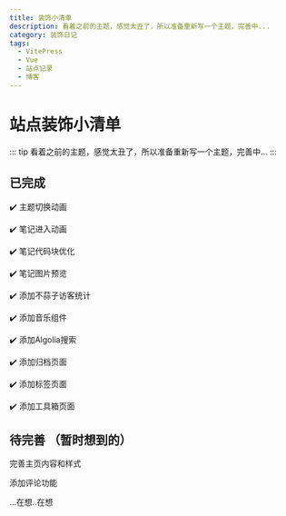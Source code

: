 ```yaml
---
title: 装饰小清单
description: 看着之前的主题，感觉太丑了，所以准备重新写一个主题，完善中...
category: 装饰日记
tags: 
  - VitePress
  - Vue
  - 站点记录
  - 博客
---
```


# 站点装饰小清单
::: tip
看着之前的主题，感觉太丑了，所以准备重新写一个主题，完善中...
:::
## 已完成

✔️ 主题切换动画    

✔️ 笔记进入动画

✔️ 笔记代码块优化

✔️ 笔记图片预览

✔️ 添加不蒜子访客统计

✔️ 添加音乐组件

✔️ 添加Algolia搜索

✔️ 添加归档页面

✔️ 添加标签页面

✔️ 添加工具箱页面

## 待完善 （暂时想到的）

完善主页内容和样式

添加评论功能

...在想..在想
